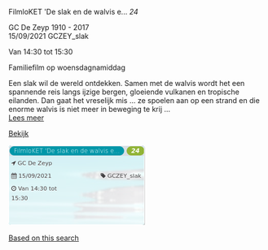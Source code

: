 FilmloKET 'De slak en de walvis e... *24*

GC De Zeyp 1910 - 2017  
15/09/2021 GCZEY\_slak  

Van 14:30 tot 15:30

  

Familiefilm op woensdagnamiddag  
  
Een slak wil de wereld ontdekken. Samen met de walvis wordt het een spannende reis langs ijzige bergen, gloeiende vulkanen en tropische eilanden. Dan gaat het vreselijk mis ... ze spoelen aan op een strand en die enorme walvis is niet meer in beweging te krij  ...  
[Lees meer](https://tickets.vgc.be/activity/subscribe/GCZEY_slak)

[Bekijk](https://tickets.vgc.be/ticketingActivity/subscribe/GCZEY_slak)

![](64060.png)

[Based on this search](https://tickets.vgc.be/activity/index?&vrijeplaatsen=1&Age%5B%5D=3%2C4&entity=276)